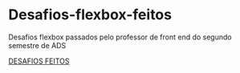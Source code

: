 # Desafios-flexbox-feitos
 Desafios flexbox passados pelo professor de front end do segundo semestre de ADS
 
 [DESAFIOS FEITOS](https://pomptrash.github.io/desafios-flexbox-feitos/index.html)
